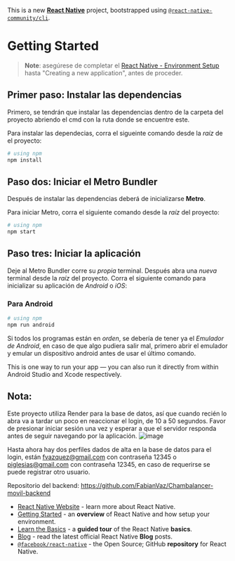 This is a new [**React Native**](https://reactnative.dev) project, bootstrapped using [`@react-native-community/cli`](https://github.com/react-native-community/cli).

# Getting Started

>**Note**: asegúrese de completar el [React Native - Environment Setup](https://reactnative.dev/docs/environment-setup) hasta "Creating a new application", antes de proceder.

## Primer paso: Instalar las dependencias

Primero, se tendrán que instalar las dependencias dentro de la carpeta del proyecto abriendo el cmd con la ruta donde se encuentre este.

Para instalar las dependecias, corra el sigueinte comando desde la _raíz_ de el proyecto:

```bash
# using npm
npm install
```

## Paso dos: Iniciar el Metro Bundler

Después de instalar las dependencias deberá de inicializarse **Metro**.

Para iniciar Metro, corra el siguiente comando desde la _raíz_ del proyecto:

```bash
# using npm
npm start
```

## Paso tres: Iniciar la aplicación

Deje al Metro Bundler corre su _propia_ terminal. Después abra una _nueva_ terminal desde la _raíz_ del proyecto. Corra el siguiente comando para inicializar su aplicación de _Android_ o _iOS_:

### Para Android

```bash
# using npm
npm run android
```

Si todos los programas están en _orden_, se debería de tener ya el _Emulador de Android_, en caso de que algo pudiera salir mal, primero abrir el emulador y emular un dispositivo android antes de usar el último comando.

This is one way to run your app — you can also run it directly from within Android Studio and Xcode respectively.

## Nota:

Este proyecto utiliza Render para la base de datos, así que cuando recién lo abra va a tardar un poco en reaccionar el login, de 10 a 50 segundos. Favor de presionar iniciar sesión una vez y esperar a que el servidor responda antes de seguir navegando por la aplicación.
![image](https://github.com/FabianVaz/Chambalancer-movil/assets/99071781/7d363d8f-15ad-4dd2-b53a-44cef3866475)

Hasta ahora hay dos perfiles dados de alta en la base de datos para el login, están fvazquez@gmail.com con contraseña 12345 o piglesias@gmail.com con contraseña 12345, en caso de requerirse se puede registrar otro usuario.

Repositorio del backend: https://github.com/FabianVaz/Chambalancer-movil-backend



- [React Native Website](https://reactnative.dev) - learn more about React Native.
- [Getting Started](https://reactnative.dev/docs/environment-setup) - an **overview** of React Native and how setup your environment.
- [Learn the Basics](https://reactnative.dev/docs/getting-started) - a **guided tour** of the React Native **basics**.
- [Blog](https://reactnative.dev/blog) - read the latest official React Native **Blog** posts.
- [`@facebook/react-native`](https://github.com/facebook/react-native) - the Open Source; GitHub **repository** for React Native.
